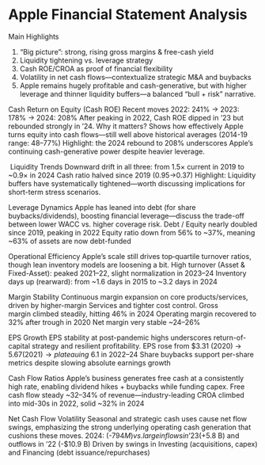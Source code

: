 # Apple Financial Statement Analysis
Main Highlights
1. “Big picture”: strong, rising gross margins & free-cash yield
2. Liquidity tightening vs. leverage strategy
3. Cash ROE/CROA as proof of financial flexibility
4. Volatility in net cash flows—contextualize strategic M&A and buybacks
5.  Apple remains hugely profitable and cash-generative, but with higher leverage and thinner liquidity buffers—a balanced “bull + risk” narrative.


Cash Return on Equity (Cash ROE)
Recent moves
2022: 241% → 2023: 178% → 2024: 208%
After peaking in 2022, Cash ROE dipped in ’23 but rebounded strongly in ’24.
Why it matters?
Shows how effectively Apple turns equity into cash flows—still well above historical averages (2014-19 range: 48–77%)
Highlight: the 2024 rebound to 208% underscores Apple’s continuing cash-generative power despite heavier leverage.

 Liquidity Trends
Downward drift in all three: from 1.5× current in 2019 to ~0.9× in 2024
Cash ratio halved since 2019 (0.95→0.37)
Highlight: Liquidity buffers have systematically tightened—worth discussing implications for short-term stress scenarios.

Leverage Dynamics
 Apple has leaned into debt (for share buybacks/dividends), boosting financial leverage—discuss the trade-off between lower WACC vs. higher coverage risk.
Debt / Equity nearly doubled since 2019, peaking in 2022
Equity ratio down from 56% to ~37%, meaning ~63% of assets are now debt-funded

Operational Efficiency
Apple’s scale still drives top‐quartile turnover ratios, though lean inventory models are loosening a bit.
High turnover (Asset & Fixed-Asset): peaked 2021–22, slight normalization in 2023–24
Inventory days up (rearward): from ~1.6 days in 2015 to ~3.2 days in 2024

Margin Stability
Continuous margin expansion on core products/services, driven by higher-margin Services and tighter cost control.
Gross margin climbed steadily, hitting 46% in 2024
Operating margin recovered to 32% after trough in 2020
Net margin very stable ~24–26%

EPS Growth
EPS stability at post-pandemic highs underscores return-of-capital strategy and resilient profitability.
EPS rose from $3.31 (2020) → $5.67 (2021) → plateauing ~$6.1 in 2022–24
Share buybacks support per-share metrics despite slowing absolute earnings growth

Cash Flow Ratios
Apple’s business generates free cash at a consistently high rate, enabling dividend hikes + buybacks while funding capex.
Free cash flow steady ~32–34% of revenue—industry-leading
CROA climbed into mid-30s in 2022, solid ~32% in 2024

Net Cash Flow Volatility
Seasonal and strategic cash uses cause net flow swings, emphasizing the strong underlying operating cash generation that cushions these moves.
2024: (-$794 M) vs. large inflows in ’23 (+$5.8 B) and outflows in ’22 (-$10.9 B)
Driven by swings in Investing (acquisitions, capex) and Financing (debt issuance/repurchases)

